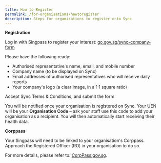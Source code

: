 ```yaml
---
title: How to Register
permalink: /for-organisations/howtoregister
description: Steps for organisations to register onto Sync
---
```

**Registration**

Log in with Singpass to register your interest: 
[go.gov.sg/sync-company-form](https://form.gov.sg/#!/618a18ede7d4290016fd18db)

Please have the following ready: 

* Authorised representative's name, email, and mobile number
* Company name (to be displayed on Sync)
* Email addresses of authorised representatives who will receive daily reports
* Your company's logo (a clear image, in a 1:1 square ratio)

Accept Sync Terms & Conditions, and submit the form.

You will be notified once your organisation is registered on Sync. Your UEN will be your **Organisation Code** – ask your staff use this code to add your organisation as a recipient. You will then automatically start receiving their health data.

**Corppass**

Your Singpass will need to be linked to your organisation's Corppass. Approach the Registered Officer (RO) in your organisation to do so. 

For more details, please refer to: [CorpPass.gov.sg](https://www.corppass.gov.sg/).